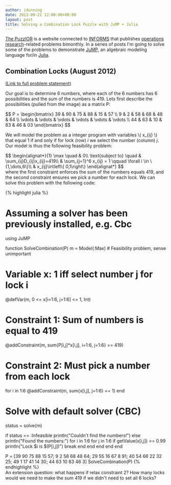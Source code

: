 ```yaml
---
author: idunning
date: 2013-09-21 12:00:00+00:00
layout: post
title: Solving a Combination Lock Puzzle with JuMP + Julia
---
```


[The PuzzlOR](http://puzzlor.editme.com/) is a website connected to [INFORMS](https://www.informs.org) that publishes [operations research](https://www.informs.org/About-INFORMS/What-is-Operations-Research)-related problems bimonthly. In a series of posts I'm going to solve some of the problems to demonstrate [JuMP](https://github.com/JuliaOpt/JuMP.jl), an algebraic modeling language for/in [Julia](http://julialang.org).

## Combination Locks (August 2012)

[(Link to full problem statement)](http://puzzlor.editme.com/combinationlocks)

Our goal is to determine 6 numbers, where each of the 6 numbers has 6 possibilities and the sum of the numbers is 419. Lets first describe the possibilities (pulled from the image) as a matrix P:

<div>
$$
P =
 \begin{bmatrix}
  39 & 90 & 75 & 88 & 15 & 57 \\
   9 &  2 & 58 & 68 & 48 & 64 \\
  \vdots & \vdots & \vdots & \vdots & \vdots & \vdots \\
  44 & 63 & 10 & 83 & 46 & 03
 \end{bmatrix}
$$
</div>

We will model the problem as a integer program with variables \\( x\_{ij} \\) that equal 1 if and only if for lock (row) _i_ we select the number (column) _j_. Our model is thus the following feasibility problem:

<div>
$$
\begin{alignat*}{1}
\max \quad & 0\\
\text{subject to} \quad & \sum_{ij}D_{ij}x_{ij}=419\\
 & \sum_{j=1}^6 x_{ij} = 1 \qquad \forall i \in \{1,\dots,6\}\\
 & x_{ij}\in\left\{ 0,1\right\}
\end{alignat*}
$$
</div>
where the first constraint enforces the sum of the numbers equals 419, and the second constraint ensures we pick a number for each lock. We can solve this problem with the following code:

{% highlight julia %}
# Assuming a solver has been previously installed, e.g. Cbc
using JuMP

function SolveCombination(P)
  m = Model(:Max)  # Feasibility problem, sense unimportant
  
  # Variable x: 1 iff select number j for lock i
  @defVar(m, 0 <= x[i=1:6, j=1:6] <= 1, Int)

  # Constraint 1: Sum of numbers is equal to 419
  @addConstraint(m, sum{P[i,j]*x[i,j], i=1:6, j=1:6} == 419)

  # Constraint 2: Must pick a number from each lock
  for i in 1:6
    @addConstraint(m, sum{x[i,j], j=1:6} == 1)
  end

  # Solve with default solver (CBC)
  status = solve(m)

  if status == :Infeasible
    println("Couldn't find the numbers!")
  else
    println("Found the numbers:")
    for i in 1:6
      for j in 1:6
        if getValue(x[i,j]) >= 0.99
          println("Lock $i is $(P[i,j])")
          break
        end
      end
    end
  end
end

P = [39 90 75 88 15 57;
      9  2 58 68 48 64;
     29 55 16 67  8 91;
     40 54 66 22 32 25;
     49  1 17 41 14 30;
     44 63 10 83 46  3]
SolveCombination(P)
{% endhighlight %}
<br>
An extension question: what happens if relax constraint 2? How many locks would we need to make the sum 419 if we didn't need to set all 6 locks?
